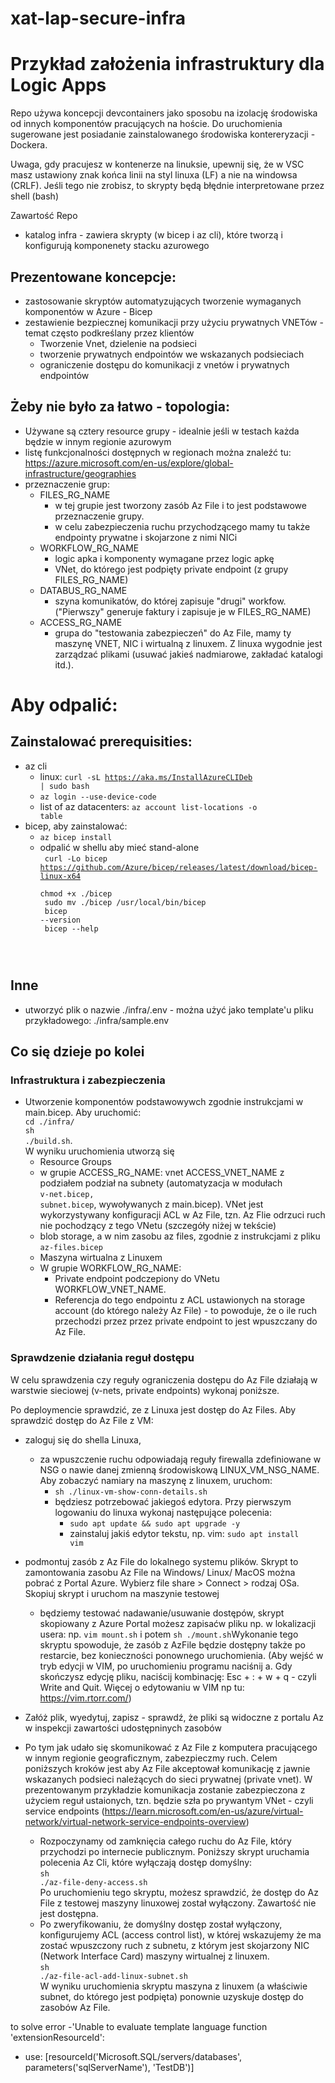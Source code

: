 # xat-lap-secure-infra

# Przykład założenia infrastruktury dla Logic Apps
Repo używa koncepcji devcontainers
jako sposobu na izolację środowiska od innych komponentów pracujących na hoście.
Do uruchomienia sugerowane jest posiadanie zainstalowanego środowiska kontereryzacji - Dockera. 

Uwaga, gdy pracujesz w kontenerze na linuksie, upewnij się, że w VSC masz ustawiony znak końca linii na styl linuxa (LF) a nie na windowsa (CRLF). 
Jeśli tego nie zrobisz, to skrypty będą błędnie interpretowane przez shell (bash)

Zawartość Repo
- katalog infra - zawiera skrypty (w bicep i az cli), które tworzą i konfigurują komponenety stacku azurowego

## Prezentowane koncepcje:
- zastosowanie skryptów automatyzujących tworzenie wymaganych komponentów w Azure - Bicep
- zestawienie bezpiecznej komunikacji przy użyciu prywatnych VNETów - temat często podkreślany przez klientów
    - Tworzenie Vnet, dzielenie na podsieci
    - tworzenie prywatnych endpointów we wskazanych podsieciach
    - ograniczenie dostępu do komunikacji z vnetów i prywatnych endpointów

## Żeby nie było za łatwo - topologia:
- Używane są cztery resource grupy - idealnie jeśli w testach każda będzie w innym regionie azurowym
- listę funkcjonalności dostępnych w regionach można znaleźć tu: https://azure.microsoft.com/en-us/explore/global-infrastructure/geographies
- przeznaczenie grup:
    - FILES_RG_NAME
        - w tej grupie jest tworzony zasób Az File i to jest podstawowe przeznaczenie grupy. 
        - w celu zabezpieczenia ruchu przychodzącego mamy tu także endpointy prywatne i skojarzone z nimi NICi
    - WORKFLOW_RG_NAME
        - logic apka i komponenty wymagane przez logic apkę
        - VNet, do którego jest podpięty private endpoint (z grupy FILES_RG_NAME)
    - DATABUS_RG_NAME
        - szyna komunikatów, do której zapisuje "drugi" workfow. ("Pierwszy" generuje faktury i zapisuje je w FILES_RG_NAME)
    - ACCESS_RG_NAME
        - grupa do "testowania zabezpieczeń" do Az File, mamy ty maszynę VNET, NIC i wirtualną z linuxem. Z linuxa wygodnie jest zarządzać plikami (usuwać jakieś nadmiarowe, zakładać katalogi itd.).

# Aby odpalić:
## Zainstalować prerequisities:
- az cli
    - linux: 
        <code>curl -sL https://aka.ms/InstallAzureCLIDeb | sudo bash</code>
    - <code>az login --use-device-code</code>
    - list of az datacenters: 
        <code>az account list-locations -o table</code>
- bicep, aby zainstalować:
    - <code>az bicep install</code>
    - odpalić w shellu aby mieć stand-alone
    </br><code>
        curl -Lo bicep https://github.com/Azure/bicep/releases/latest/download/bicep-linux-x64</br>
        chmod +x ./bicep</br>
        sudo mv ./bicep /usr/local/bin/bicep</br>
        bicep --version</br>
        bicep --help</br>
    </code>

## Inne
- utworzyć plik o nazwie ./infra/.env - można użyć jako template'u pliku przykładowego: ./infra/sample.env

## Co się dzieje po kolei
### Infrastruktura i zabezpieczenia
- Utworzenie komponentów podstawowywch zgodnie instrukcjami w main.bicep. Aby uruchomić: 
</br><code>cd ./infra/</br>sh ./build.sh</code>. </br>
W wyniku uruchomienia utworzą się
    - Resource Groups
    - w grupie ACCESS_RG_NAME: vnet ACCESS_VNET_NAME z podziałem podział na subnety (automatyzacja w modułach
</br><code>v-net.bicep, subnet.bicep</code>, wywoływanych z main.bicep). VNet jest wykorzystywany konfiguracji ACL w Az File, tzn. Az Flie odrzuci ruch nie pochodzący z tego VNetu (szczegóły niżej w tekście)
    - blob storage, a w nim zasobu az files, zgodnie z instrukcjami z pliku
    </br><code>az-files.bicep</code>
    - Maszyna wirtualna z Linuxem 
    - W grupie WORKFLOW_RG_NAME:
        - Private endpoint podczepiony do VNetu WORKFLOW_VNET_NAME. 
        - Referencja do tego endpointu z ACL ustawionych na storage account (do którego należy Az File) - to powoduje, że o ile ruch przechodzi przez przez private endpoint to jest wpuszczany do Az File.
    
### Sprawdzenie działania reguł dostępu
W celu sprawdzenia czy reguły ograniczenia dostępu do Az File działają w warstwie sieciowej (v-nets, private endpoints) wykonaj poniższe.

Po deploymencie sprawdzić, ze z Linuxa jest dostęp do Az Files. Aby sprawdzić dostęp do Az File z VM:
- zaloguj się do shella Linuxa, 
    - za wpuszczenie ruchu odpowiadają reguły firewalla zdefiniowane w NSG o nawie danej zmienną środowiskową LINUX_VM_NSG_NAME. Aby zobaczyć namiary na maszynę z linuxem, uruchom:
        - <code>sh ./linux-vm-show-conn-details.sh</code>
        - będziesz potrzebować jakiegoś edytora. Przy pierwszym logowaniu do linuxa wykonaj następujące polecenia:
            - <code>sudo apt update && sudo apt upgrade -y</code>
            - zainstaluj jakiś edytor tekstu, np. vim: <code>sudo apt install vim</code>
- podmontuj zasób z Az File do lokalnego systemu plików. Skrypt to zamontowania zasobu Az File na Windows/ Linux/ MacOS można pobrać z Portal Azure. Wybierz file share > Connect > rodzaj OSa. Skopiuj skrypt i uruchom na maszynie testowej
    - będziemy testować nadawanie/usuwanie dostępów, skrypt skopiowany z Azure Portal możesz zapisaćw pliku np. w lokalizacji usera: np. <code>vim mount.sh</code> i potem <code>sh ./mount.sh</code>Wykonanie tego skryptu spowoduje, że zasób z AzFile będzie dostępny także po restarcie, bez konieczności ponownego uruchomienia. (Aby wejść w tryb edycji w VIM, po uruchomieniu programu naciśnij a. Gdy skończysz edycję pliku, naciścij kombinację: Esc + : + w + q - czyli Write and Quit. Więcej o edytowaniu w VIM np tu: https://vim.rtorr.com/)
- Załóż plik, wyedytuj, zapisz
        - sprawdź, że pliki są widoczne z portalu Az w inspekcji zawartości udostępninych zasobów

- Po tym jak udało się skomunikować z Az File z komputera pracującego w innym regionie geograficznym, zabezpieczmy ruch. Celem poniższych kroków jest aby Az File akceptował komunikację z jawnie wskazanych podsieci należących do sieci prywatnej (private vnet). W prezentowanym przykładzie komunikacja zostanie zabezpieczona z użyciem reguł ustaionych, tzn. będzie szła po prywantym VNet - czyli service endpoints (https://learn.microsoft.com/en-us/azure/virtual-network/virtual-network-service-endpoints-overview)
    - Rozpoczynamy od zamknięcia całego ruchu do Az File, który przychodzi po internecie publicznym. Poniższy skrypt uruchamia polecenia Az Cli, które wyłączają dostęp domyślny: 
    </br><code>sh ./az-file-deny-access.sh</code>
    </br>Po uruchomieniu tego skryptu, możesz sprawdzić, że dostęp do Az File z testowej maszyny linuxowej został wyłączony. Zawartość nie jest dostępna.
    - Po zweryfikowaniu, że domyślny dostęp został wyłączony, konfigurujemy ACL (access control list), w której wskazujemy że ma zostać wpuszczony ruch z subnetu, z którym jest skojarzony NIC (Network Interface Card) maszyny wirtualnej z linuxem.</br>
    <code>sh ./az-file-acl-add-linux-subnet.sh</code></br>
    W wyniku uruchomienia skryptu maszyna z linuxem (a właściwie subnet, do którego jest podpięta) ponownie uzyskuje dostęp do zasobów Az File.

to solve error
-'Unable to evaluate template language function 'extensionResourceId':
- use: [resourceId('Microsoft.SQL/servers/databases', parameters('sqlServerName'), 'TestDB')]
